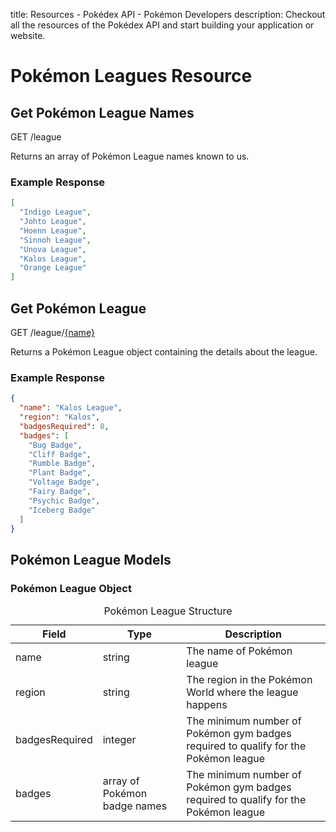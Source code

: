 title: Resources - Pokédex API - Pokémon Developers
description: Checkout all the resources of the Pokédex API and start building your application or website.

# Pokémon Leagues Resource

## Get Pokémon League Names
<span class="resource"><span class="get">GET</span> /league</span>

Returns an array of Pokémon League names known to us.

### Example Response
```json
[
  "Indigo League",
  "Johto League",
  "Hoenn League",
  "Sinnoh League",
  "Unova League",
  "Kalos League",
  "Orange League"
]
```

## Get Pokémon League
<span class="resource"><span class="get">GET</span> /league/<a href="#">{name}</a></span>

Returns a Pokémon League object containing the details about the league.

### Example Response
```json
{
  "name": "Kalos League",
  "region": "Kalos",
  "badgesRequired": 8,
  "badges": [
    "Bug Badge",
    "Cliff Badge",
    "Rumble Badge",
    "Plant Badge",
    "Voltage Badge",
    "Fairy Badge",
    "Psychic Badge",
    "Iceberg Badge"
  ]
}
```

## Pokémon League Models

### Pokémon League Object
<table>
  <caption>Pokémon League Structure</caption>
  <thead>
    <tr class="header">
      <th width="15%">Field</th>
      <th width="30%">Type</th>
      <th width="55%">Description</th>
    </tr>
  </thead>
  <tbody>
    <tr>
      <td>name</td>
      <td>string</td>
      <td>The name of Pokémon league</td>
    </tr>
    <tr>
      <td>region</td>
      <td>string</td>
      <td>The region in the Pokémon World where the league happens</td>
    </tr>
    <tr>
      <td>badgesRequired</td>
      <td>integer</td>
      <td>The minimum number of Pokémon gym badges required to qualify for the Pokémon league</td>
    </tr>
    <tr>
      <td>badges</td>
      <td>array of Pokémon badge names</td>
      <td>The minimum number of Pokémon gym badges required to qualify for the Pokémon league</td>
    </tr>
  </tbody>
</table>
